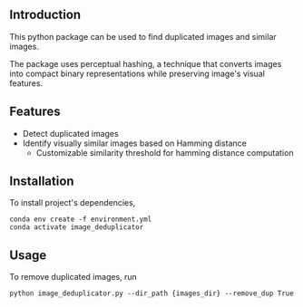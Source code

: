 ## Introduction 
This python package can be used to find duplicated images and similar images. 

The package uses perceptual hashing, a technique that converts images into compact binary representations while preserving image's visual features. 

## Features
- Detect duplicated images
- Identify visually similar images based on Hamming distance 
    - Customizable similarity threshold for hamming distance computation

## Installation
To install project's dependencies, 
```
conda env create -f environment.yml
conda activate image_deduplicator  
```

## Usage
To remove duplicated images, run
```
python image_deduplicator.py --dir_path {images_dir} --remove_dup True
```
